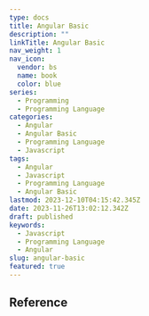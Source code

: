 ```yaml
---
type: docs
title: Angular Basic
description: ""
linkTitle: Angular Basic
nav_weight: 1
nav_icon:
  vendor: bs
  name: book
  color: blue
series:
  - Programming
  - Programming Language
categories:
  - Angular
  - Angular Basic
  - Programming Language
  - Javascript
tags:
  - Angular
  - Javascript
  - Programming Language
  - Angular Basic
lastmod: 2023-12-10T04:15:42.345Z
date: 2023-11-26T13:02:12.342Z
draft: published
keywords:
  - Javascript
  - Programming Language
  - Angular
slug: angular-basic
featured: true
---
```


## Reference
